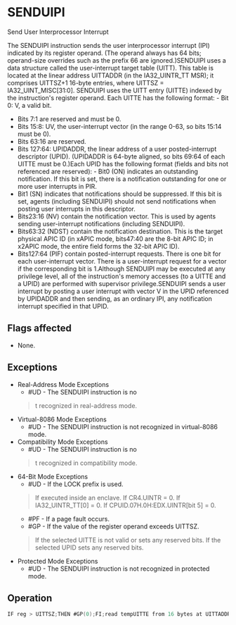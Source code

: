 # SENDUIPI

Send User Interprocessor Interrupt

The SENDUIPI instruction sends the user interprocessor interrupt (IPI) indicated by its register operand.
(The operand always has 64 bits; operand-size overrides such as the prefix 66 are ignored.)SENDUIPI uses a data structure called the user-interrupt target table (UITT).
This table is located at the linear address UITTADDR (in the IA32_UINTR_TT MSR); it comprises UITTSZ+1 16-byte entries, where UITTSZ = IA32_UINT_MISC[31:0].
SENDUIPI uses the UITT entry (UITTE) indexed by the instruction's register operand.
Each UITTE has the following format: - Bit 0: V, a valid bit.
- Bits 7:1 are reserved and must be 0.
- Bits 15:8: UV, the user-interrupt vector (in the range 0-63, so bits 15:14 must be 0).
- Bits 63:16 are reserved.
- Bits 127:64: UPIDADDR, the linear address of a user posted-interrupt descriptor (UPID).
(UPIDADDR is 64-byte aligned, so bits 69:64 of each UITTE must be 0.)Each UPID has the following format (fields and bits not referenced are reserved): - Bit0 (ON) indicates an outstanding notification.
If this bit is set, there is a notification outstanding for one or more user interrupts in PIR.
- Bit1 (SN) indicates that notifications should be suppressed.
If this bit is set, agents (including SENDUIPI) should not send notifications when posting user interrupts in this descriptor.
- Bits23:16 (NV) contain the notification vector.
This is used by agents sending user-interrupt notifications (including SENDUIPI).
- Bits63:32 (NDST) contain the notification destination.
This is the target physical APIC ID (in xAPIC mode, bits47:40 are the 8-bit APIC ID; in x2APIC mode, the entire field forms the 32-bit APIC ID).
- Bits127:64 (PIF) contain posted-interrupt requests.
There is one bit for each user-interrupt vector.
There is a user-interrupt request for a vector if the corresponding bit is 1.Although SENDUIPI may be executed at any privilege level, all of the instruction's memory accesses (to a UITTE and a UPID) are performed with supervisor privilege.SENDUIPI sends a user interrupt by posting a user interrupt with vector V in the UPID referenced by UPIDADDR and then sending, as an ordinary IPI, any notification interrupt specified in that UPID.

## Flags affected

- None.

## Exceptions

- Real-Address Mode Exceptions
  - #UD - The SENDUIPI instruction is no
  > t recognized in real-address mode.
- Virtual-8086 Mode Exceptions
  - #UD - The SENDUIPI instruction is not recognized in virtual-8086 mode.
- Compatibility Mode Exceptions
  - #UD - The SENDUIPI instruction is no
  > t recognized in compatibility mode.
- 64-Bit Mode Exceptions
  - #UD - If the LOCK prefix is used.
  > If executed inside an enclave.
  > If CR4.UINTR = 0.
  > If IA32_UINTR_TT[0] = 0.
  > If CPUID.07H.0H:EDX.UINTR[bit 5] = 0.
  - #PF - If a page fault occurs.
  - #GP - If the value of the register operand exceeds UITTSZ.
  > If the selected UITTE is not valid or sets any reserved bits.
  > If the selected UPID sets any reserved bits.
- Protected Mode Exceptions
  - #UD - The SENDUIPI instruction is not recognized in protected mode.

## Operation

```C
IF reg > UITTSZ;THEN #GP(0);FI;read tempUITTE from 16 bytes at UITTADDR+ (reg « 4);IF tempUITTE.V = 0 or tempUITTE sets any reserved bitread tempUPID from 16 bytes at tempUITTE.UPIDADDR;// under lockIF tempUPID sets any reserved bits or bits that must be zeroTHEN #GP(0); // release lockFI;tempUPID.PIR[tempUITTE.UV] := 1;IF tempUPID.SN = tempUPID.ON = 0THENtempUPID.ON := 1;sendNotify := 1;ELSE sendNotify := 0;FI;write tempUPID to 16 bytes at tempUITTE.UPIDADDR;// release lockIF sendNotify = 1THENIF local APIC is in x2APIC modeTHEN send ordinary IPI with vector tempUPID.NVto 32-bit physical APIC ID tempUPID.NDST;ELSE send ordinary IPI with vector tempUPID.NVto 8-bit physical APIC ID tempUPID.NDST[15:8];FI;FI;
```
